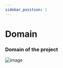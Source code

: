 ```yaml
---
sidebar_position: 1
---
```


# Domain

### Domain of the project

![image](@site/static/img/dominio.jpg)